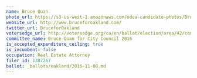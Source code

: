 ```yaml
---
name: Bruce Quan
photo_url: https://s3-us-west-1.amazonaws.com/odca-candidate-photos/Bruce_Quan.png
website_url: http://www.bruceforoakland.com/
twitter_url: BruceforOakland
votersedge_url: http://votersedge.org/ca/en/ballot/election/area/42/contests/contest/13234/candidate/130753?&county=Alameda%20County&election_authority_id=1
committee_name: Bruce Quan for City Council 2016
is_accepted_expenditure_ceiling: true
is_incumbent: false
occupation: Real Estate Attorney
filer_id: 1387267
ballot: _ballots/oakland/2016-11-08.md
---
```

